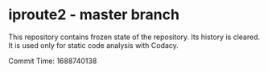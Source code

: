 # iproute2 - master branch

This repository contains frozen state of the repository.
Its history is cleared. It is used only for static code
analysis with Codacy.

Commit Time: 1688740138